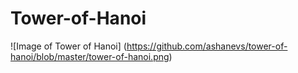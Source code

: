 # Tower-of-Hanoi
![Image of Tower of Hanoi]
(https://github.com/ashanevs/tower-of-hanoi/blob/master/tower-of-hanoi.png)